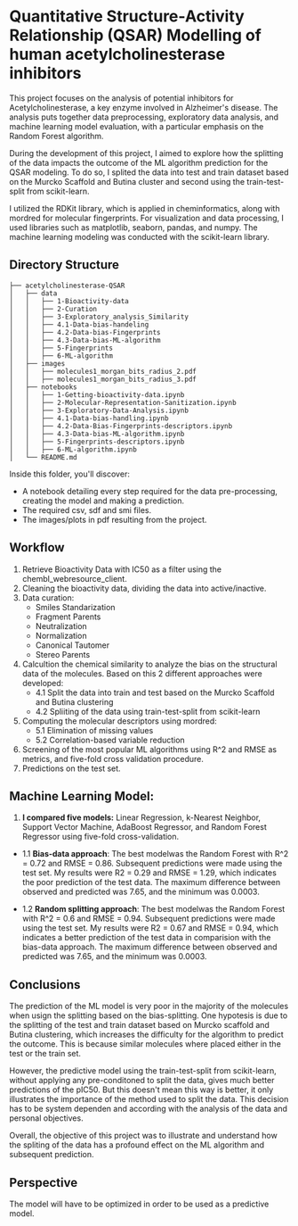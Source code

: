 # Quantitative Structure-Activity Relationship (QSAR) Modelling of human acetylcholinesterase inhibitors

This project focuses on the analysis of potential inhibitors for Acetylcholinesterase, a key enzyme involved in Alzheimer's disease. The analysis puts together data preprocessing, exploratory data analysis, and machine learning model evaluation, with a particular emphasis on the Random Forest algorithm.

During the development of this project, I aimed to explore how the splitting of the data impacts the outcome of the ML algorithm prediction for the QSAR modeling. To do so, I splited the data into test and train dataset based on the Murcko Scaffold and Butina cluster and second using the train-test-split from scikit-learn.

I utilized the RDKit library, which is applied in cheminformatics, along with mordred for molecular fingerprints. For visualization and data processing, I used libraries such as matplotlib, seaborn, pandas, and numpy. The machine learning modeling was conducted with the scikit-learn library.

## Directory Structure

```
├── acetylcholinesterase-QSAR
│   ├── data
│   │   ├── 1-Bioactivity-data
│   │   ├── 2-Curation
│   │   ├── 3-Exploratory_analysis_Similarity
│   │   ├── 4.1-Data-bias-handeling
│   │   ├── 4.2-Data-bias-Fingerprints
│   │   ├── 4.3-Data-bias-ML-algorithm
│   │   ├── 5-Fingerprints
│   │   ├── 6-ML-algorithm
│   ├── images
│   │   ├── molecules1_morgan_bits_radius_2.pdf
│   │   ├── molecules1_morgan_bits_radius_3.pdf
│   ├── notebooks
│   │   ├── 1-Getting-bioactivity-data.ipynb
│   │   ├── 2-Molecular-Representation-Sanitization.ipynb
│   │   ├── 3-Exploratory-Data-Analysis.ipynb
│   │   ├── 4.1-Data-bias-handling.ipynb
│   │   ├── 4.2-Data-Bias-Fingerprints-descriptors.ipynb
│   │   ├── 4.3-Data-bias-ML-algorithm.ipynb
│   │   ├── 5-Fingerprints-descriptors.ipynb
│   │   ├── 6-ML-algorithm.ipynb
│   └── README.md
```

Inside this folder, you'll discover:

- A notebook detailing every step required for the data pre-processing, creating the model and making a prediction.
- The required csv, sdf and smi files.
- The images/plots in pdf resulting from the project.

## Workflow

1. Retrieve Bioactivity Data with IC50 as a filter using the chembl_webresource_client.
2. Cleaning the bioactivity data, dividing the data into active/inactive.
3. Data curation:
    - Smiles Standarization
    - Fragment Parents
    - Neutralization
    - Normalization
    - Canonical Tautomer
    - Stereo Parents
4. Calcultion the chemical similarity to analyze the bias on the structural data of the molecules. Based on this 2 different approaches were developed:
    - 4.1 Split the data into train and test based on the Murcko Scaffold and Butina clustering
    - 4.2 Spliiting of the data using train-test-split from scikit-learn
5. Computing the molecular descriptors using mordred:
    - 5.1 Elimination of missing values
    - 5.2 Correlation-based variable reduction
6. Screening of the most popular ML algorithms using R^2 and RMSE as metrics, and five-fold cross validation procedure.
5. Predictions on the test set.

## **Machine Learning Model:**

1. **I compared five models:** Linear Regression, k-Nearest Neighbor, Support Vector Machine, AdaBoost Regressor, and Random Forest Regressor using five-fold cross-validation. 

- 1.1 **Bias-data approach**: The best modelwas the Random Forest with R^2 = 0.72 and RMSE = 0.86. Subsequent predictions were made using the test set. My results were R2 = 0.29 and RMSE = 1.29, which indicates the poor prediction of the test data. The maximum difference between observed and predicted was 7.65, and the minimum was 0.0003.

- 1.2 **Random splitting approach**: The best modelwas the Random Forest with R^2 = 0.6 and RMSE = 0.94. Subsequent predictions were made using the test set. My results were R2 = 0.67 and RMSE = 0.94, which indicates a better prediction of the test data in comparision with the bias-data approach. The maximum difference between observed and predicted was 7.65, and the minimum was 0.0003.

## Conclusions

The prediction of the ML model is very poor in the majority of the molecules when usign the splitting based on the bias-splitting. One hypotesis is due to the splitting of the test and train dataset based on Murcko scaffold and Butina clustering, which increases the difficulty for the algorithm to predict the outcome. This is because similar molecules where placed either in the test or the train set.

However, the predictive model using the train-test-split from scikit-learn, without applying any pre-conditoned to split the data, gives much better predictions of the pIC50. But this doesn't mean this way is better, it only illustrates the importance of the method used to split the data. This decision has to be system dependen and according with the analysis of the data and personal objectives.

Overall, the objective of this project was to illustrate and understand how the spliting of the data has a profound effect on the ML algorithm and subsequent prediction.

## Perspective
The model will have to be optimized in order to be used as a predictive model.
